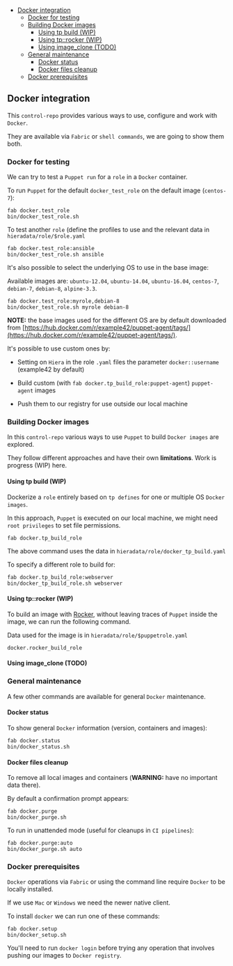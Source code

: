 - [Docker integration](#docker-integration)
    - [Docker for testing](#docker-for-testing)
    - [Building Docker images](#building-docker-images)
        - [Using tp build (WIP)](#using-tp-build-wip)
        - [Using tp::rocker (WIP)](#using-tprocker-wip)
        - [Using image_clone (TODO)](#using-image_clone-todo)
    - [General maintenance](#general-maintenance)
        - [Docker status](#docker-status)
        - [Docker files cleanup](#docker-files-cleanup)
    - [Docker prerequisites](#docker-prerequisites)


## Docker integration

This `control-repo` provides various ways to use, configure and work with `Docker`.

They are available via `Fabric` or `shell commands`, we are going to show them both.

### Docker for testing

We can try to test a `Puppet run` for a `role` in a `Docker` container.

To run `Puppet` for the default ```docker_test_role``` on the default image (```centos-7```):

    fab docker.test_role
    bin/docker_test_role.sh

To test another `role` (define the profiles to use and the relevant data in ```hieradata/role/$role.yaml```

    fab docker.test_role:ansible
    bin/docker_test_role.sh ansible

It's also possible to select the underlying OS to use in the base image:

Available images are: `ubuntu-12.04`, `ubuntu-14.04`, `ubuntu-16.04`, `centos-7`, `debian-7`, `debian-8`, `alpine-3.3`.

    fab docker.test_role:myrole,debian-8
    bin/docker_test_role.sh myrole debian-8


**NOTE:** the base images used for the different OS are by default downloaded from [https://hub.docker.com/r/example42/puppet-agent/tags/](https://hub.docker.com/r/example42/puppet-agent/tags/).

It's possible to use custom ones by:

 - Setting on `Hiera` in the role ```.yaml``` files the parameter ```docker::username``` (example42 by default)

 - Build custom (with ```fab docker.tp_build_role:puppet-agent```) ```puppet-agent``` images

 - Push them to our registry for use outside our local machine


### Building Docker images

In this `control-repo` various ways to use `Puppet` to build `Docker images` are explored.

They follow different approaches and have their own **limitations**. Work is progress (WIP) here.

#### Using tp build (WIP)

Dockerize a `role` entirely based on ```tp defines``` for one or multiple OS `Docker images`.

In this approach, `Puppet` is executed on our local machine, we might need `root privileges` to set file permissions.

    fab docker.tp_build_role

The above command uses the data in ```hieradata/role/docker_tp_build.yaml```


To specify a different role to build for:

    fab docker.tp_build_role:webserver
    bin/docker_tp_build_role.sh webserver


#### Using tp::rocker (WIP)

To build an image with [Rocker](https://github.com/rocker-org/rocker), without leaving traces of `Puppet` inside the image, we can run the following command.

Data used for the image is in ```hieradata/role/$puppetrole.yaml```

    docker.rocker_build_role

#### Using image_clone (TODO)



### General maintenance

A few other commands are available for general `Docker` maintenance.


#### Docker status

To show general `Docker` information (version, containers and images):

    fab docker.status
    bin/docker_status.sh

#### Docker files cleanup

To remove all local images and containers (**WARNING:** have no important data there).

By default a confirmation prompt appears:

    fab docker.purge
    bin/docker_purge.sh

To run in unattended mode (useful for cleanups in `CI pipelines`):

    fab docker.purge:auto
    bin/docker_purge.sh auto


### Docker prerequisites

`Docker` operations via `Fabric` or using the command line require `Docker` to be locally installed.

If we use `Mac` or `Windows` we need the newer native client.

To install `docker` we can run one of these commands:

    fab docker.setup
    bin/docker_setup.sh

You'll need to run `docker login` before trying any operation that involves pushing our images to `Docker registry`.

